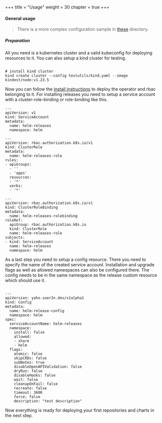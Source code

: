 +++
title = "Usage"
weight = 30
chapter = true
+++

#### General usage

> There is a more complex configuration sample in [these](https://github.com/soer3n/apps-operator/blob/master/examples) directory. 

##### Preparation

All you need is a kubernetes cluster and a valid kubeconfig for deploying resources to it. You can also setup a kind cluster for testing.

```

# install kind cluster
kind create cluster --config testutils/kind.yaml --image kindest/node:v1.23.5

```

Now you can follow the [install instructions](/installation) to deploy the operator and rbac belonging to it. For installing releases you need to setup a service account with a cluster-role-binding or role-binding like this.

```
---
apiVersion: v1
kind: ServiceAccount
metadata:
  name: helm-releases
  namespace: helm

---
apiVersion: rbac.authorization.k8s.io/v1
kind: ClusterRole
metadata:
  name: helm-releases-role
rules:
- apiGroups:
  - ''
  - 'apps'
  resources:
  - '*'
  verbs:
  - '*'

---
apiVersion: rbac.authorization.k8s.io/v1
kind: ClusterRoleBinding
metadata:
  name: helm-releases-rolebinding
roleRef:
  apiGroup: rbac.authorization.k8s.io
  kind: ClusterRole
  name: helm-releases-role
subjects:
- kind: ServiceAccount
  name: helm-releases
  namespace: helm

```

As a last step you need to setup a config resource. There you need to specify the name of the created service account. Installation and upgrade flags as well as allowed namespaces can also be configured there. The config needs to be in the same namespace as the release custom resource which should use it.

```

---
apiVersion: yaho.soer3n.dev/v1alpha1
kind: Config
metadata:
  name: helm-release-config
  namespace: helm
spec:
  serviceAccountName: helm-releases
  namespace:
    install: false
    allowed:
    - share
    - helm
  flags:
    atomic: false
    skipCRDs: false
    subNotes: true
    disableOpenAPIValidation: false
    dryRun: false
    disableHooks: false
    wait: false
    cleanupOnFail: false
    recreate: false
    timeout: 3600
    force: false
    description: "test description"

```

Now everything is ready for deploying your first repositories and charts in the next step.
